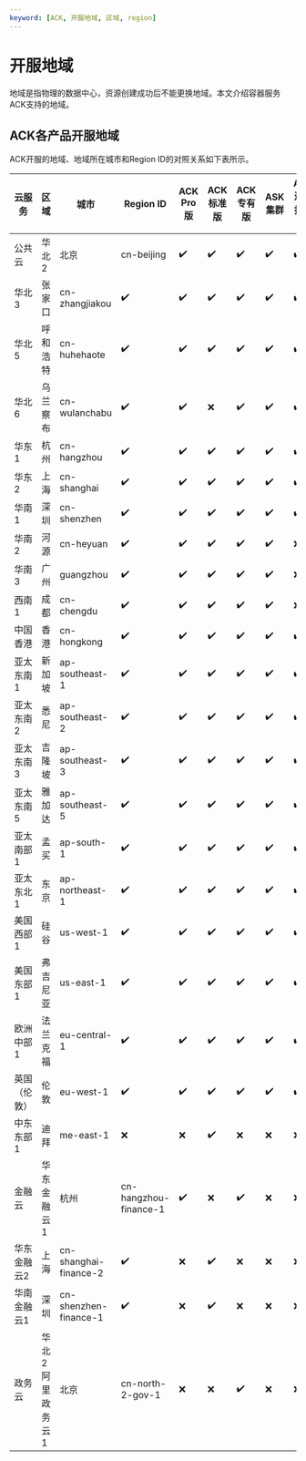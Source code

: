 ```yaml
---
keyword: [ACK, 开服地域, 区域, region]
---
```


# 开服地域

地域是指物理的数据中心，资源创建成功后不能更换地域。本文介绍容器服务ACK支持的地域。

## ACK各产品开服地域

ACK开服的地域、地域所在城市和Region ID的对照关系如下表所示。

|云服务|区域|城市|Region ID|ACK Pro版|ACK标准版|ACK专有版|ASK集群|ACK边缘托管版|注册集群|
|---|--|--|---------|--------|------|------|-----|--------|----|
|公共云|华北2|北京|cn-beijing|✔️|✔️|✔️|✔️|✔️|✔️|
|华北3|张家口|cn-zhangjiakou|✔️|✔️|✔️|✔️|✔️|✔️|
|华北5|呼和浩特|cn-huhehaote|✔️|✔️|✔️|✔️|✔️|✔️|
|华北6|乌兰察布|cn-wulanchabu|✔️|✔️|❌|✔️|✔️|✔️|
|华东1|杭州|cn-hangzhou|✔️|✔️|✔️|✔️|✔️|✔️|
|华东2|上海|cn-shanghai|✔️|✔️|✔️|✔️|✔️|✔️|
|华南1|深圳|cn-shenzhen|✔️|✔️|✔️|✔️|✔️|✔️|
|华南2|河源|cn-heyuan|✔️|✔️|✔️|✔️|✔️|❌|
|华南3|广州|guangzhou|✔️|✔️|✔️|✔️|✔️|❌|
|西南1|成都|cn-chengdu|✔️|✔️|✔️|✔️|✔️|❌|
|中国香港|香港|cn-hongkong|✔️|✔️|✔️|✔️|✔️|✔️|
|亚太东南1|新加坡|ap-southeast-1|✔️|✔️|✔️|✔️|✔️|✔️|
|亚太东南2|悉尼|ap-southeast-2|✔️|✔️|✔️|✔️|✔️|✔️|
|亚太东南3|吉隆坡|ap-southeast-3|✔️|✔️|✔️|✔️|✔️|✔️|
|亚太东南5|雅加达|ap-southeast-5|✔️|✔️|✔️|✔️|✔️|✔️|
|亚太南部1|孟买|ap-south-1|✔️|✔️|✔️|✔️|✔️|✔️|
|亚太东北1|东京|ap-northeast-1|✔️|✔️|✔️|✔️|✔️|✔️|
|美国西部1|硅谷|us-west-1|✔️|✔️|✔️|✔️|✔️|✔️|
|美国东部1|弗吉尼亚|us-east-1|✔️|✔️|✔️|✔️|✔️|✔️|
|欧洲中部1|法兰克福|eu-central-1|✔️|✔️|✔️|✔️|✔️|✔️|
|英国（伦敦）|伦敦|eu-west-1|✔️|✔️|✔️|✔️|✔️|✔️|
|中东东部1|迪拜|me-east-1|❌|❌|✔️|❌|❌|❌|
|金融云|华东金融云1|杭州|cn-hangzhou-finance-1|✔️|❌|✔️|❌|❌|❌|
|华东金融云2|上海|cn-shanghai-finance-2|✔️|❌|✔️|❌|❌|❌|
|华南金融云1|深圳|cn-shenzhen-finance-1|✔️|❌|✔️|❌|❌|❌|
|政务云|华北2阿里政务云1|北京|cn-north-2-gov-1|❌|❌|✔️|❌|❌|❌|

